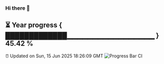 ### Hi there 👋
⏳ Year progress { █████████████▁▁▁▁▁▁▁▁▁▁▁▁▁▁▁▁▁ } 45.42 %
---
⏰ Updated on Sun, 15 Jun 2025 18:26:09 GMT
![Progress Bar CI](https://github.com/liununu/liununu/workflows/Progress%20Bar%20CI/badge.svg)
